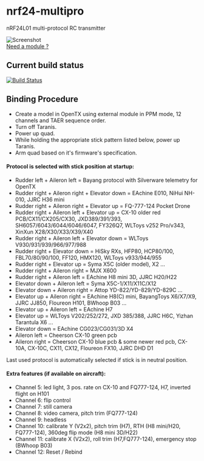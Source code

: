 # nrf24-multipro
nRF24L01 multi-protocol RC transmitter

![Screenshot](http://i.imgur.com/AeMJKzT.jpg)  
[Need a module ?](mailto:goebish@gmail.com?Subject=nrf24-multipro%20module)

## Current build status
[![Build Status](https://travis-ci.org/goebish/nrf24_multipro.svg?branch=master)](https://travis-ci.org/goebish/nrf24_multipro?branch=master)

## Binding Procedure
- Create a model in OpenTX using external module in PPM mode, 12 channels and TAER sequence order.
- Turn off Taranis.
- Power up quad.
- While holding the appropriate stick pattern listed below, power up Taranis.
- Arm quad based on it's firmware's specification. 


#### Protocol is selected with stick position at startup:

- Rudder left + Aileron left = Bayang protocol with Silverware telemetry for OpenTX
- Rudder right + Aileron right + Elevator down = EAchine E010, NiHui NH-010, JJRC H36 mini  
- Rudder right + Aileron right + Elevator up = FQ-777-124 Pocket Drone  
- Rudder right + Aileron left + Elevator up = CX-10 older red PCB/CX11/CX205/CX30, JXD389/391/393, SH6057/6043/6044/6046/6047, FY326Q7, WLToys v252 Pro/v343, XinXun X28/X30/X33/X39/X40   
- Rudder right + Aileron left + Elevator down = WLToys V930/931/939/966/977/988  
- Rudder right + Elevator down = HiSky RXs, HFP80, HCP80/100, FBL70/80/90/100, FF120, HMX120, WLToys v933/944/955  
- Rudder right + Elevator up = Syma X5C (older model), X2 ...  
- Rudder right + Aileron right = MJX X600  
- Rudder right + Aileron left = EAchine H8 mini 3D, JJRC H20/H22   
- Elevator down + Aileron left = Syma X5C-1/X11/X11C/X12  
- Elevator down + Aileron right = Attop YD-822/YD-829/YD-829C ...  
- Elevator up + Aileron right = EAchine H8(C) mini, BayangToys X6/X7/X9, JJRC JJ850, Floureon H101, BWhoop B03 ...  
- Elevator up + Aileron left = EAchine H7  
- Elevator up = WLToys V202/252/272, JXD 385/388, JJRC H6C, Yizhan Tarantula X6 ...  
- Elevator down = EAchine CG023/CG031/3D X4  
- Aileron left = Cheerson CX-10 green pcb  
- Aileron right = Cheerson CX-10 blue pcb & some newer red pcb, CX-10A, CX-10C, CX11, CX12, Floureon FX10, JJRC DHD D1  

Last used protocol is automatically selected if stick is in neutral position.

#### Extra features (if available on aircraft):

- Channel 5: led light, 3 pos. rate on CX-10 and FQ777-124, H7, inverted flight on H101  
- Channel 6: flip control  
- Channel 7: still camera  
- Channel 8: video camera, pitch trim (FQ777-124)  
- Channel 9: headless  
- Channel 10: calibrate Y (V2x2), pitch trim (H7), RTH (H8 mini/H20, FQ777-124), 360deg flip mode (H8 mini 3D/H22)  
- Channel 11: calibrate X (V2x2), roll trim (H7,FQ777-124), emergency stop (BWhoop B03)  
- Channel 12: Reset / Rebind  

